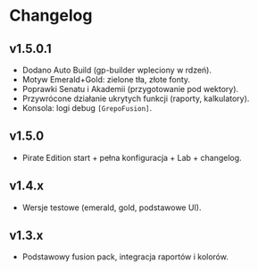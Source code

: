 # Changelog

## v1.5.0.1
- Dodano Auto Build (gp-builder wpleciony w rdzeń).
- Motyw Emerald+Gold: zielone tła, złote fonty.
- Poprawki Senatu i Akademii (przygotowanie pod wektory).
- Przywrócone działanie ukrytych funkcji (raporty, kalkulatory).
- Konsola: logi debug `[GrepoFusion]`.

## v1.5.0
- Pirate Edition start + pełna konfiguracja + Lab + changelog.

## v1.4.x
- Wersje testowe (emerald, gold, podstawowe UI).

## v1.3.x
- Podstawowy fusion pack, integracja raportów i kolorów.
